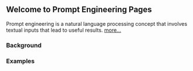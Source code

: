## Welcome to Prompt Engineering Pages

Prompt engineering is a natural language processing concept that involves textual inputs that lead to useful results.  [more...](https://en.wikipedia.org/wiki/Prompt_engineering)
   
   
   
   
### Background
   
   
   
   
### Examples

